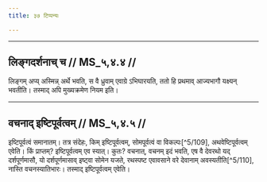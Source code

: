 ```yaml
---
title: ३७ टिप्पन्यः

---
```


[^5/104]: E2: pradānaṃ codanāgṛhītatvād

[^5/105]: E2 om. ete

[^5/106]: E1 gibt āsann akaraṇam in Klammern

[^5/107]: E2: 5,164; E6: 2,98

[^5/108]: E2: śrutābhiprāyam

____________________________________________


## लिङ्गदर्शनाच् च // MS_५,४.४ //

लिङ्गम् अप्य् अस्मिन्न् अर्थे भवति, स वै ध्रुवाम् एवाग्रे ऽभिघारयति, ततो हि प्रथमाव् आज्यभागौ यक्ष्यन् भवतीति। तस्माद् अपि मुख्यक्रमेण नियम इति।


____________________________________________


## वचनाद् इष्टिपूर्वत्वम् // MS_५,४.५ //

इष्टिपूर्वत्वं समानातम्। तत्र संदेहः, किम् इष्टिपूर्वत्वम्, सोमपूर्वत्वं वा विकल्पः[^5/109], अथवेष्टिपूर्वत्वम् एवेति। किं प्राप्तम्? इष्टिपूर्वत्वम् एव स्यात्। कुतः? वचनात्, वचनम् इदं भवति, एष वै देवरथो यद् दर्शपूर्णमासौ, यो दर्शपूर्णमासाव् इष्ट्वा सोमेन यजते, रथस्पष्ट एवावसाने वरे देवानाम् अवस्यतीति[^5/110], नास्ति वचनस्यातिभारः। तस्माद् इष्टिपूर्वत्वम् एवेति।
